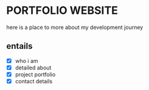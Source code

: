 # PORTFOLIO WEBSITE

here is a place to more about my development journey
## entails

- [x] who i am
- [x] detailed about
- [x] project portfolio
- [x] contact details